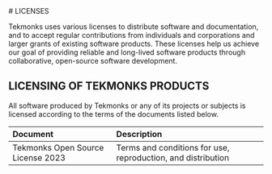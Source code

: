 <div class="company-license" markdown="1">
# LICENSES 

Tekmonks uses various licenses to distribute software and documentation, and to accept regular contributions from individuals and corporations and larger grants of existing software products. These licenses help us achieve our goal of providing reliable and long-lived software products through collaborative, open-source software development.


## LICENSING OF TEKMONKS PRODUCTS

All software produced by Tekmonks or any of its projects or subjects is licensed according to the terms of the documents listed below.


|Document    |Description    |
|:-----------|:--------------|
|Tekmonks Open Source License 2023|Terms and conditions for use, reproduction, and distribution |



</div>